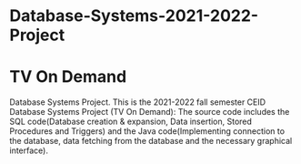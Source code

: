 # Database-Systems-2021-2022-Project

# TV On Demand
Database Systems Project. This is the 2021-2022 fall semester CEID Database Systems Project (TV On Demand): The source code includes the SQL code(Database creation & expansion, Data insertion, Stored Procedures and Triggers) and the Java code(Implementing connection to the database, data fetching from the database and the necessary graphical interface).
